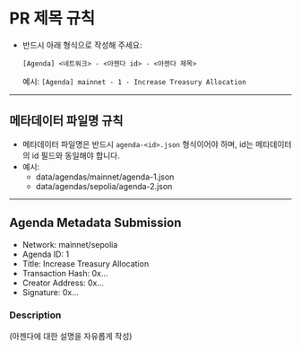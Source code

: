 # PR 제목 규칙

- 반드시 아래 형식으로 작성해 주세요:

  `[Agenda] <네트워크> - <아젠다 id> - <아젠다 제목>`

  예시: `[Agenda] mainnet - 1 - Increase Treasury Allocation`

---

## 메타데이터 파일명 규칙
- 메타데이터 파일명은 반드시 `agenda-<id>.json` 형식이어야 하며, id는 메타데이터의 id 필드와 동일해야 합니다.
- 예시:
  - data/agendas/mainnet/agenda-1.json
  - data/agendas/sepolia/agenda-2.json

---

## Agenda Metadata Submission

- Network: mainnet/sepolia
- Agenda ID: 1
- Title: Increase Treasury Allocation
- Transaction Hash: 0x...
- Creator Address: 0x...
- Signature: 0x...

### Description
(아젠다에 대한 설명을 자유롭게 작성)
